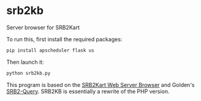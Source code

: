 # srb2kb
Server browser for SRB2Kart

To run this, first install the required packages:
```Python
pip install apscheduler flask us
```
Then launch it:
```Python
python srb2kb.py
```

This program is based on the [SRB2Kart Web Server Browser](https://github.com/raphaelgoulart/srb2kart-web-server-browser) and Golden's [SRB2-Query](https://git.do.srb2.org/Golden/SRB2-Query/tree/update-to-2.2.1).
SRB2KB is essentially a rewrite of the PHP version.